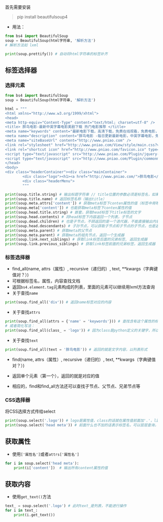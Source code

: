 首先需要安装
>pip install beautifulsoup4

- 用法：
```python
from bs4 import BeautifulSoup
soup = BeautifulSoup(html字符串, '解析方法')
# 解析方法如 lxml

print(soup.prettify()) # 自动将html字符串的标签补齐
```

## 标签选择器

### 选择元素
```python
from bs4 import BeautifulSoup
soup = BeautifulSoup(html字符串, '解析方法')

html = """
<html xmlns="http://www.w3.org/1999/xhtml">
<head>
<meta http-equiv="Content-Type" content="text/html; charset=utf-8" />
<title> 胖鸟电影-最新中英字幕电影美剧下载 热门电影推荐 </title>
<meta name="keywords" content="最新电影下载，高清下载，免费在线观看，免费电影，最新美剧，电影推荐" />
<meta name="description" content="胖鸟电影 -每日更新最新电影，中英字幕电影，免费电影在线观看，手机在线观看，分享高清电影下载，百度网盘电影，盘点热门电影合集。">
<meta name="siteBaseUrl" content="http://www.pniao.com" />
<link rel="stylesheet" href="http://www.pniao.com/View/style/main.css?v=55"  />
<link rel="shortcut icon" href="http://www.pniao.com/favicon.ico" type="image/x-icon" />
<script type="text/javascript" src="http://www.pniao.com/Plugin/jquery-1.7.1.min.js"></script>
<script type="text/javascript" src="http://www.pniao.com/Plugin/commonmin.js?v=333"></script>
</head>
<body>
<div class="headerContainer"><div class="mainContainer">
        <div class="logo"><h1><a href="http://www.pniao.com/">胖鸟电影</a></h1></div>
        <div class="headerMenu">
        """

print(soup.title.string) # 输出标题字符串 // title位置的参数必须是标签名，如果有多个标签，只返回第一个结果
print(soup.title.name) # 返回标签名称（输出title）
print(soup.meta.attrs['content']) # 获取meta标签下conten属性的值（标签中用等号的部分）,注意是方括号哦
print(soup.meta['content']) # 也能获取meta标签下conten属性的值
print(soup.head.title.string) # 嵌套，获取head标签下title标签的文字
print(soup.head.contents) # 将head标签下内容返回一个列表，子节点
print(soup.dead.children) # 也是子节点，不顾返回的是一个迭代器，不能直接输出内容，可以用for进行遍历
print(soup.head.descendants) # 子孙节点，可以获取子节点和子节点的子节点，也是返回一个迭代器
print(soup.meta.parent) # 获取meta的父节点
print(soup.meta.parent) # 获取meta的祖先节点，返回一个生成器
print(soup.link.next_siblings) # 获取link标签后面的兄弟标签, 返回生成器
print(soup.link.previous_siblings) # 获取link标签前面的兄弟标签，返回生成器
```

### 标签选择器

- find_all(name, attrs（属性）, recursive（递归的）, text, **kwargs（字典键值对？）)
 - 可根据标签名，属性，内容查找文档
 - 返回`bs4.element.tag`元素构成的列表，里面的元素可以继续用lxml方法查询
 - 关于查找`name`
```python
print(soup.find_all('div')) # 返回name标签对应的内容
```
 - 关于查找`attrs`
```python
print(soup.find_all(attrs = {'name' = 'keywords'})) # 查找含有这个属性的标签，传入的是字典哦
# 或者简化写法：
print(soup.find_all(class_ = 'logo')) # 因为class是python定义的关键字，所以要加下划线
```
 - 关于查找`text`
```python
print(soup.find_all(text = '胖鸟电影')) # 返回的就是文字内容，以列表形式
```

- find(name, attrs（属性）, recursive（递归的）, text, **kwargs（字典键值对？）)
 - 返回单个元素（第一个），返回的就是对应的值

- 相应的，find和find_all方法还可以查找子节点、父节点、兄弟节点等

### CSS选择器

将CSS选择方式传给select

```python
print(soup.select('.logo')) # logo是属性值，class的话就在属性值前面加'.'，li的话就在前面加'#'
print(soup.select('head meta')) # 前面什么也不加的话表示标签名，可以层层查询，空格隔开
```

## 获取属性

- 使用`['属性名']`或者`attrs['属性名']`
```python
for i in soup.select('head meta'):
    print(i['content'])  # 输出所有content属性的值
```

## 获取内容

- 使用`get_text()`方法
```python
text_ = soup.select('.logo') # 此时text_是列表，不能进行操作
for i in text_:
    print(i.get_text())
```

